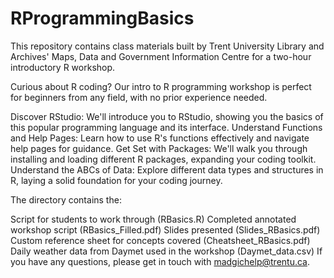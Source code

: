 # RProgrammingBasics
This repository contains class materials built by Trent University Library and Archives' Maps, Data and Government Information Centre for a two-hour introductory R workshop.

Curious about R coding? Our intro to R programming workshop is perfect for beginners from any field, with no prior experience needed.

Discover RStudio: We'll introduce you to RStudio, showing you the basics of this popular programming language and its interface.
Understand Functions and Help Pages: Learn how to use R's functions effectively and navigate help pages for guidance.
Get Set with Packages: We'll walk you through installing and loading different R packages, expanding your coding toolkit.
Understand the ABCs of Data: Explore different data types and structures in R, laying a solid foundation for your coding journey.

The directory contains the:

Script for students to work through (RBasics.R)
Completed annotated workshop script (RBasics_Filled.pdf)
Slides presented (Slides_RBasics.pdf)
Custom reference sheet for concepts covered (Cheatsheet_RBasics.pdf)
Daily weather data from Daymet used in the workshop (Daymet_data.csv)
If you have any questions, please get in touch with madgichelp@trentu.ca.

